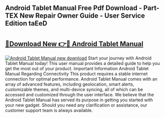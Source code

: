 ## Android Tablet Manual Free Pdf Download - Part-TEX New Repair Owner Guide - User Service Edition taEeD

# <h2><a href="http://bc36224.oget.top/?id=Android+Tablet+Manual">🔗Download New 👉🔴 Android Tablet Manual</a></h2>

[![Android Tablet Manual new download](https://i.imgur.com/5g1atiW.png)](http://bc36224.oget.top/?id=Android+Tablet+Manual)
Start your journey with Android Tablet Manual today! This user manual provides a detailed guide to help you get the most out of your product. Important Information Android Tablet Manual Regarding Connectivity This product requires a stable internet connection for optimal performance. Android Tablet Manual comes with an array of advanced features, including geolocation, smart alerts, customizable themes, and multi-device syncing, all of which can be accessed and customized through the user interface. We believe that the Android Tablet Manual has served its purpose in getting you started with your new gadget. Should you need any clarification or assistance, our customer support team is always available.
